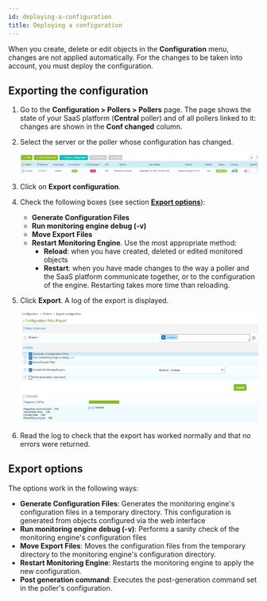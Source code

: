 ```yaml
---
id: deploying-a-configuration
title: Deploying a configuration
---
```


When you create, delete or edit objects in the **Configuration** menu, changes are not applied automatically. For the changes to be taken into account, you must deploy the configuration.

## Exporting the configuration

1. Go to the **Configuration > Pollers > Pollers** page. The page shows the state of your SaaS platform (**Central** poller)
and of all pollers linked to it: changes are shown in the **Conf changed** column.

2. Select the server or the poller whose configuration has changed.

    ![image](../../assets/monitoring/monitoring-servers/export_conf.png)

3. Click on **Export configuration**.

4. Check the following boxes (see section [**Export options**](#export-options)):

    - **Generate Configuration Files**
    - **Run monitoring engine debug (-v)**
    - **Move Export Files**
    - **Restart Monitoring Engine**. Use the most appropriate method: 
      - **Reload**: when you have created, deleted or edited monitored objects
      - **Restart**: when you have made changes to the way a poller and the SaaS platform communicate together, or 
      to the configuration of the engine. Restarting takes more time than reloading.

5. Click **Export**. A log of the export is displayed.

    ![image](../../assets/monitoring/monitoring-servers/export_conf_done.png)

6. Read the log to check that the export has worked normally and that no errors were returned.

## Export options

The options work in the following ways:

- **Generate Configuration Files**: Generates the monitoring engine's configuration
    files in a temporary directory. This configuration is generated from objects
    configured via the web interface
- **Run monitoring engine debug (-v)**: Performs a sanity check of the monitoring engine's configuration files
- **Move Export Files**: Moves the configuration files from the temporary
    directory to the monitoring engine's configuration directory.
- **Restart Monitoring Engine**: Restarts the monitoring engine to apply the new
    configuration.
- **Post generation command**: Executes the post-generation command set in the
    poller's configuration.
